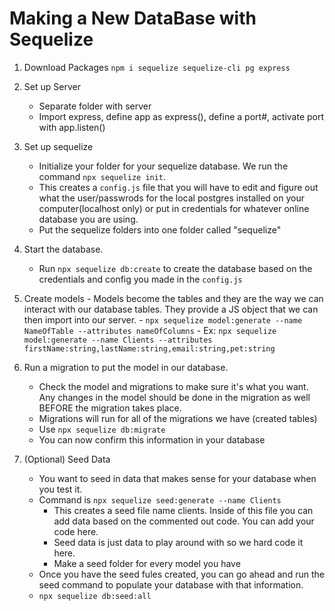 # Making a New DataBase with Sequelize

1. Download Packages
   `npm i sequelize sequelize-cli pg express`
2. Set up Server
   - Separate folder with server
   - Import express, define app as express(), define a port#, activate port with app.listen()
3. Set up sequelize

   - Initialize your folder for your sequelize database. We run the command `npx sequelize init`.
   - This creates a `config.js` file that you will have to edit and figure out what the user/passwrods for the local postgres installed on your computer(localhost only) or put in credentials for whatever online database you are using.
   - Put the sequelize folders into one folder called "sequelize"

4. Start the database.

   - Run `npx sequelize db:create` to create the database based on the credentials and config you made in the `config.js`

5. Create models - Models become the tables and they are the way we can interact with our database tables. They provide a JS object that we can then import into our server. - `npx sequelize model:generate --name NameOfTable --attributes nameOfColumns` - Ex: `npx sequelize model:generate --name Clients --attributes firstName:string,lastName:string,email:string,pet:string `

6. Run a migration to put the model in our database.

   - Check the model and migrations to make sure it's what you want. Any changes in the model should be done in the migration as well BEFORE the migration takes place.
   - Migrations will run for all of the migrations we have (created tables)
   - Use `npx sequelize db:migrate`
   - You can now confirm this information in your database

7. (Optional) Seed Data
   - You want to seed in data that makes sense for your database when you test it.
   - Command is `npx sequelize seed:generate --name Clients`
     - This creates a seed file name clients. Inside of this file you can add data based on the commented out code. You can add your code here.
     - Seed data is just data to play around with so we hard code it here.
     - Make a seed folder for every model you have
   - Once you have the seed fules created, you can go ahead and run the seed command to populate your database with that information.
   - `npx sequelize db:seed:all`
